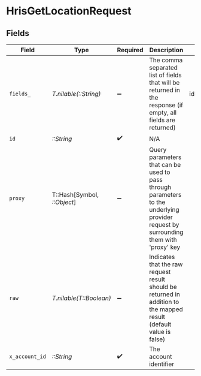 # HrisGetLocationRequest


## Fields

| Field                                                                                                                                           | Type                                                                                                                                            | Required                                                                                                                                        | Description                                                                                                                                     | Example                                                                                                                                         |
| ----------------------------------------------------------------------------------------------------------------------------------------------- | ----------------------------------------------------------------------------------------------------------------------------------------------- | ----------------------------------------------------------------------------------------------------------------------------------------------- | ----------------------------------------------------------------------------------------------------------------------------------------------- | ----------------------------------------------------------------------------------------------------------------------------------------------- |
| `fields_`                                                                                                                                       | *T.nilable(::String)*                                                                                                                           | :heavy_minus_sign:                                                                                                                              | The comma separated list of fields that will be returned in the response (if empty, all fields are returned)                                    | id,remote_id,employee_id,remote_employee_id,name,phone_number,street_1,street_2,city,state,zip_code,country,location_type,created_at,updated_at |
| `id`                                                                                                                                            | *::String*                                                                                                                                      | :heavy_check_mark:                                                                                                                              | N/A                                                                                                                                             |                                                                                                                                                 |
| `proxy`                                                                                                                                         | T::Hash[Symbol, *::Object*]                                                                                                                     | :heavy_minus_sign:                                                                                                                              | Query parameters that can be used to pass through parameters to the underlying provider request by surrounding them with 'proxy' key            |                                                                                                                                                 |
| `raw`                                                                                                                                           | *T.nilable(T::Boolean)*                                                                                                                         | :heavy_minus_sign:                                                                                                                              | Indicates that the raw request result should be returned in addition to the mapped result (default value is false)                              |                                                                                                                                                 |
| `x_account_id`                                                                                                                                  | *::String*                                                                                                                                      | :heavy_check_mark:                                                                                                                              | The account identifier                                                                                                                          |                                                                                                                                                 |